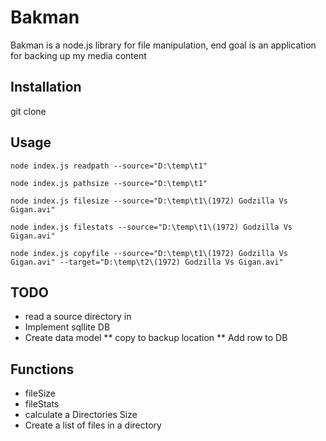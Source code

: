 # Bakman

Bakman is a node.js library for file manipulation, end goal is an application for backing up my media content

## Installation

git clone 

## Usage
`node index.js readpath --source="D:\temp\t1"`

`node index.js pathsize --source="D:\temp\t1"`

`node index.js filesize --source="D:\temp\t1\(1972) Godzilla Vs Gigan.avi"`

`node index.js filestats --source="D:\temp\t1\(1972) Godzilla Vs Gigan.avi"`

`node index.js copyfile --source="D:\temp\t1\(1972) Godzilla Vs Gigan.avi" --target="D:\temp\t2\(1972) Godzilla Vs Gigan.avi"`


## TODO
* read a source directory in
* Implement sqllite DB
* Create data model
** copy to backup location
** Add row to DB

## Functions
* fileSize
* fileStats
* calculate a Directories Size
* Create a list of files in a directory


